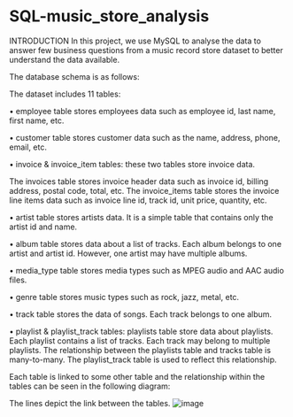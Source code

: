# SQL-music_store_analysis

INTRODUCTION
In this project, we use MySQL to analyse the data to answer few business questions from a music record store dataset to better understand the data available.

The database schema is as follows:

The dataset includes 11 tables:

•	employee table stores employees data such as employee id, last name, first name, etc. 


•	customer table stores customer data such as the name, address, phone, email, etc.


•	invoice & invoice_item tables: these two tables store invoice data. 


  The invoices table stores invoice header data such as invoice id, billing address, postal code, total, etc.
The invoice_items table stores the invoice line items data such as invoice line id, track id, unit price, quantity, etc.


•	artist table stores artists data. It is a simple table that contains only the artist id and name.


•	album table stores data about a list of tracks. Each album belongs to one artist and artist id. However, one artist may have multiple albums.


•	media_type table stores media types such as MPEG audio and AAC audio files.


•	genre table stores music types such as rock, jazz, metal, etc.


•	track table stores the data of songs. Each track belongs to one album.


•	playlist & playlist_track tables: playlists table store data about playlists. Each playlist contains a list of tracks. Each track may belong to multiple playlists. The relationship between the playlists table and tracks table is many-to-many. The playlist_track table is used to reflect this relationship.


Each table is linked to some other table and the relationship within the tables can be seen in the following diagram:
 
The lines depict the link between the tables.
![image](https://github.com/gautami-nakra/SQL-music_store_analysis/assets/148481510/6a7ca489-b3f8-4a26-9852-ff3eb69b8000)
